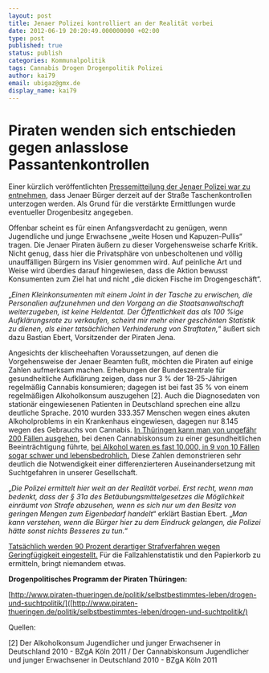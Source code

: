 ```yaml
---
layout: post
title: Jenaer Polizei kontrolliert an der Realität vorbei
date: 2012-06-19 20:20:49.000000000 +02:00
type: post
published: true
status: publish
categories: Kommunalpolitik
tags: Cannabis Drogen Drogenpolitik Polizei
author: kai79
email: ubigaz@gmx.de
display_name: kai79
---
```

Piraten wenden sich entschieden gegen anlasslose Passantenkontrollen
====================================================================
Einer kürzlich veröffentlichten [Pressemitteilung der Jenaer Polizei war zu entnehmen][1], dass Jenaer Bürger derzeit auf der Straße Taschenkontrollen unterzogen werden. Als Grund für die verstärkte Ermittlungen wurde eventueller Drogenbesitz angegeben.

Offenbar scheint es für einen Anfangsverdacht zu genügen, wenn Jugendliche und junge Erwachsene &bdquo;weite Hosen und Kapuzen-Pullis&ldquo; tragen. Die Jenaer Piraten äußern zu dieser Vorgehensweise scharfe Kritik. Nicht genug, dass hier die Privatsphäre von unbescholtenen und völlig unauffälligen Bürgern ins Visier genommen wird. Auf peinliche Art und Weise wird überdies darauf hingewiesen, dass die Aktion bewusst Konsumenten zum Ziel hat und nicht &bdquo;die dicken Fische im Drogengeschäft&ldquo;.

&bdquo;_Einen Kleinkonsumenten mit einem Joint in der Tasche zu erwischen, die Personalien aufzunehmen und den Vorgang an die Staatsanwaltschaft weiterzugeben, ist keine Heldentat. Der Öffentlichkeit das als 100 %ige Aufklärungsrate zu verkaufen, scheint mir mehr einer geschönten Statistik zu dienen, als einer tatsächlichen Verhinderung von Straftaten,_&ldquo; äußert sich dazu Bastian Ebert, Vorsitzender der Piraten Jena.

Angesichts der klischeehaften Voraussetzungen, auf denen die Vorgehensweise der Jenaer Beamten fußt, möchten die Piraten auf einige Zahlen aufmerksam machen. Erhebungen der Bundeszentrale für gesundheitliche Aufklärung zeigen, dass nur 3 % der 18-25-Jährigen regelmäßig Cannabis konsumieren; dagegen ist bei fast 35 % von einem regelmäßigen Alkoholkonsum auszugehen \[2\]. Auch die Diagnosedaten von stationär eingewiesenen Patienten in Deutschland sprechen eine allzu deutliche Sprache. 2010 wurden 333.357 Menschen wegen eines akuten Alkoholproblems in ein Krankenhaus eingewiesen, dagegen nur 8.145 wegen des Gebrauchs von Cannabis. [In Thüringen kann man von ungefähr 200 Fällen ausgehen][3], bei denen Cannabiskonsum zu einer gesundheitlichen Beeinträchtigung führte, [bei Alkohol waren es fast 10.000, in 9 von 10 Fällen sogar schwer und lebensbedrohlich.][4] Diese Zahlen demonstrieren sehr deutlich die Notwendigkeit einer differenzierteren Auseinandersetzung mit Suchtgefahren in unserer Gesellschaft.

&bdquo;_Die Polizei ermittelt hier weit an der Realität vorbei. Erst recht, wenn man bedenkt, dass der § 31a des Betäubungsmittelgesetzes die Möglichkeit einräumt von Strafe abzusehen, wenn es sich nur um den Besitz von geringen Mengen zum Eigenbedarf handelt_&ldquo; erklärt Bastian Ebert. &bdquo;_Man kann verstehen, wenn die Bürger hier zu dem Eindruck gelangen, die Polizei hätte sonst nichts Besseres zu tun._&ldquo;

[Tatsächlich werden 90 Prozent derartiger Strafverfahren wegen Geringfügigkeit eingestellt.][5] Für die Fallzahlenstatistik und den Papierkorb zu ermitteln, bringt niemandem etwas.

**Drogenpolitisches Programm der Piraten Thüringen:**

[http://www.piraten-thueringen.de/politik/selbstbestimmtes-leben/drogen-und-suchtpolitik/]([http://www.piraten-thueringen.de/politik/selbstbestimmtes-leben/drogen-und-suchtpolitik/)

Quellen:

[1]: http://www.otz.de/startseite/detail/-/specific/Z81C6EK540537
[3]: https://www.destatis.de/DE/Publikationen/Thematisch/Gesundheit/Krankenhaeuser/DiagnosedatenKrankenhaus.html
[4]: http://www.tls.thueringen.de/datenbank/TabAnzeige.asp?tabelle=ld001535
[5]: http://www.gruene-hilfe.de/2012/06/05/1119/

[2] Der Alkoholkonsum Jugendlicher und junger Erwachsener in Deutschland 2010 - BZgA Köln 2011 / Der Cannabiskonsum Jugendlicher und junger Erwachsener in Deutschland 2010 - BZgA Köln 2011

